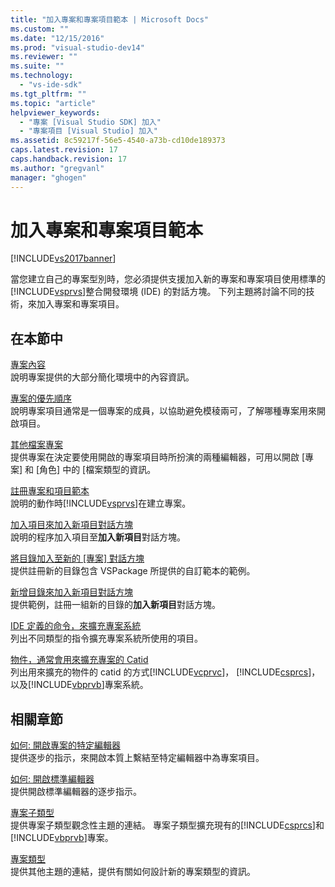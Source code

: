 ```yaml
---
title: "加入專案和專案項目範本 | Microsoft Docs"
ms.custom: ""
ms.date: "12/15/2016"
ms.prod: "visual-studio-dev14"
ms.reviewer: ""
ms.suite: ""
ms.technology: 
  - "vs-ide-sdk"
ms.tgt_pltfrm: ""
ms.topic: "article"
helpviewer_keywords: 
  - "專案 [Visual Studio SDK] 加入"
  - "專案項目 [Visual Studio] 加入"
ms.assetid: 8c59217f-56e5-4540-a73b-cd10de189373
caps.latest.revision: 17
caps.handback.revision: 17
ms.author: "gregvanl"
manager: "ghogen"
---
```

# 加入專案和專案項目範本
[!INCLUDE[vs2017banner](../../code-quality/includes/vs2017banner.md)]

當您建立自己的專案型別時，您必須提供支援加入新的專案和專案項目使用標準的[!INCLUDE[vsprvs](../../code-quality/includes/vsprvs_md.md)]整合開發環境 \(IDE\) 的對話方塊。  下列主題將討論不同的技術，來加入專案和專案項目。  
  
## 在本節中  
 [專案內容](../../extensibility/internals/project-context.md)  
 說明專案提供的大部分簡化環境中的內容資訊。  
  
 [專案的優先順序](../../extensibility/internals/project-priority.md)  
 說明專案項目通常是一個專案的成員，以協助避免模稜兩可，了解哪種專案用來開啟項目。  
  
 [其他檔案專案](../../extensibility/internals/miscellaneous-files-project.md)  
 提供專案在決定要使用開啟的專案項目時所扮演的兩種編輯器，可用以開啟 \[專案\] 和 \[角色\] 中的 \[檔案類型的資訊。  
  
 [註冊專案和項目範本](../../extensibility/internals/registering-project-and-item-templates.md)  
 說明的動作時[!INCLUDE[vsprvs](../../code-quality/includes/vsprvs_md.md)]在建立專案。  
  
 [加入項目來加入新項目對話方塊](../../extensibility/internals/adding-items-to-the-add-new-item-dialog-boxes.md)  
 說明的程序加入項目至**加入新項目**對話方塊。  
  
 [將目錄加入至新的 \[專案\] 對話方塊](../Topic/Adding%20Directories%20to%20the%20New%20Project%20Dialog%20Box.md)  
 提供註冊新的目錄包含 VSPackage 所提供的自訂範本的範例。  
  
 [新增目錄來加入新項目對話方塊](../../extensibility/internals/adding-directories-to-the-add-new-item-dialog-box.md)  
 提供範例，註冊一組新的目錄的**加入新項目**對話方塊。  
  
 [IDE 定義的命令，來擴充專案系統](../../extensibility/internals/ide-defined-commands-for-extending-project-systems.md)  
 列出不同類型的指令擴充專案系統所使用的項目。  
  
 [物件，通常會用來擴充專案的 Catid](../../extensibility/internals/catids-for-objects-that-are-typically-used-to-extend-projects.md)  
 列出用來擴充的物件的 catid 的方式[!INCLUDE[vcprvc](../../debugger/includes/vcprvc_md.md)]， [!INCLUDE[csprcs](../../data-tools/includes/csprcs_md.md)]，以及[!INCLUDE[vbprvb](../../code-quality/includes/vbprvb_md.md)]專案系統。  
  
## 相關章節  
 [如何: 開啟專案的特定編輯器](../../extensibility/how-to-open-project-specific-editors.md)  
 提供逐步的指示，來開啟本質上繫結至特定編輯器中為專案項目。  
  
 [如何: 開啟標準編輯器](../../extensibility/how-to-open-standard-editors.md)  
 提供開啟標準編輯器的逐步指示。  
  
 [專案子類型](../../extensibility/internals/project-subtypes.md)  
 提供專案子類型觀念性主題的連結。  專案子類型擴充現有的[!INCLUDE[csprcs](../../data-tools/includes/csprcs_md.md)]和[!INCLUDE[vbprvb](../../code-quality/includes/vbprvb_md.md)]專案。  
  
 [專案類型](../../extensibility/internals/project-types.md)  
 提供其他主題的連結，提供有關如何設計新的專案類型的資訊。